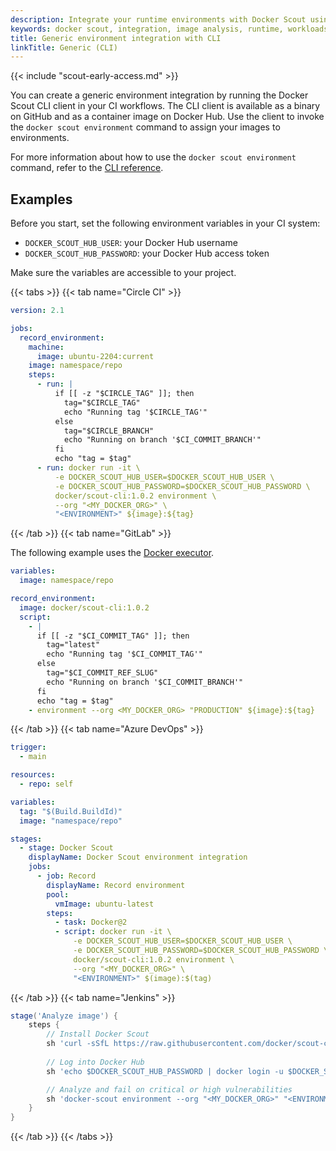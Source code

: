 ```yaml
---
description: Integrate your runtime environments with Docker Scout using the CLI client
keywords: docker scout, integration, image analysis, runtime, workloads, cli, environments
title: Generic environment integration with CLI
linkTitle: Generic (CLI)
---
```


{{< include "scout-early-access.md" >}}

You can create a generic environment integration by running the Docker Scout
CLI client in your CI workflows. The CLI client is available as a binary on
GitHub and as a container image on Docker Hub. Use the client to invoke the
`docker scout environment` command to assign your images to environments.

For more information about how to use the `docker scout environment` command,
refer to the [CLI reference](/reference/cli/docker/scout/environment.md).

## Examples

Before you start, set the following environment variables in your CI system:

- `DOCKER_SCOUT_HUB_USER`: your Docker Hub username
- `DOCKER_SCOUT_HUB_PASSWORD`: your Docker Hub access token

Make sure the variables are accessible to your project.

{{< tabs >}}
{{< tab name="Circle CI" >}}

```yaml
version: 2.1

jobs:
  record_environment:
    machine:
      image: ubuntu-2204:current
    image: namespace/repo
    steps:
      - run: |
          if [[ -z "$CIRCLE_TAG" ]]; then
            tag="$CIRCLE_TAG"
            echo "Running tag '$CIRCLE_TAG'"
          else
            tag="$CIRCLE_BRANCH"
            echo "Running on branch '$CI_COMMIT_BRANCH'"
          fi    
          echo "tag = $tag"
      - run: docker run -it \
          -e DOCKER_SCOUT_HUB_USER=$DOCKER_SCOUT_HUB_USER \
          -e DOCKER_SCOUT_HUB_PASSWORD=$DOCKER_SCOUT_HUB_PASSWORD \
          docker/scout-cli:1.0.2 environment \
          --org "<MY_DOCKER_ORG>" \
          "<ENVIRONMENT>" ${image}:${tag}
```

{{< /tab >}}
{{< tab name="GitLab" >}}

The following example uses the [Docker executor](https://docs.gitlab.com/runner/executors/docker.html).

```yaml
variables:
  image: namespace/repo

record_environment:
  image: docker/scout-cli:1.0.2
  script:
    - |
      if [[ -z "$CI_COMMIT_TAG" ]]; then
        tag="latest"
        echo "Running tag '$CI_COMMIT_TAG'"
      else
        tag="$CI_COMMIT_REF_SLUG"
        echo "Running on branch '$CI_COMMIT_BRANCH'"
      fi    
      echo "tag = $tag"
    - environment --org <MY_DOCKER_ORG> "PRODUCTION" ${image}:${tag}
```

{{< /tab >}}
{{< tab name="Azure DevOps" >}}

```yaml
trigger:
  - main

resources:
  - repo: self

variables:
  tag: "$(Build.BuildId)"
  image: "namespace/repo"

stages:
  - stage: Docker Scout
    displayName: Docker Scout environment integration
    jobs:
      - job: Record
        displayName: Record environment
        pool:
          vmImage: ubuntu-latest
        steps:
          - task: Docker@2
          - script: docker run -it \
              -e DOCKER_SCOUT_HUB_USER=$DOCKER_SCOUT_HUB_USER \
              -e DOCKER_SCOUT_HUB_PASSWORD=$DOCKER_SCOUT_HUB_PASSWORD \
              docker/scout-cli:1.0.2 environment \
              --org "<MY_DOCKER_ORG>" \
              "<ENVIRONMENT>" $(image):$(tag)
```

{{< /tab >}}
{{< tab name="Jenkins" >}}

```groovy
stage('Analyze image') {
    steps {
        // Install Docker Scout
        sh 'curl -sSfL https://raw.githubusercontent.com/docker/scout-cli/main/install.sh | sh -s -- -b /usr/local/bin'
        
        // Log into Docker Hub
        sh 'echo $DOCKER_SCOUT_HUB_PASSWORD | docker login -u $DOCKER_SCOUT_HUB_USER --password-stdin'

        // Analyze and fail on critical or high vulnerabilities
        sh 'docker-scout environment --org "<MY_DOCKER_ORG>" "<ENVIRONMENT>" $IMAGE_TAG
    }
}
```

{{< /tab >}}
{{< /tabs >}}
